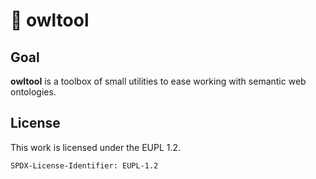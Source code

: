 # 🦉 owltool

## Goal

**owltool** is a toolbox of small utilities to ease working with semantic web ontologies.

## License

This work is licensed under the EUPL 1.2.

```
SPDX-License-Identifier: EUPL-1.2
```


